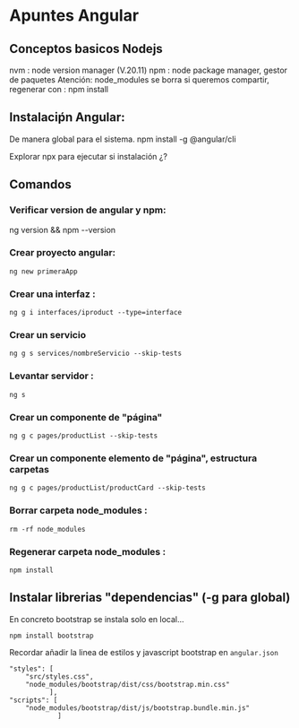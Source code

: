# Apuntes Angular

## Conceptos basicos Nodejs
nvm : node version manager (V.20.11)
npm : node package manager, gestor de paquetes
Atención: node_modules se borra si queremos compartir, regenerar con : npm install 

## Instalaciṕn Angular:
De manera global para el sistema.
npm install -g @angular/cli

Explorar npx para ejecutar si instalación ¿?

## Comandos

### Verificar version de angular y npm:
ng version && npm --version

### Crear proyecto angular:
```
ng new primeraApp
```

### Crear una interfaz :
```
ng g i interfaces/iproduct --type=interface
```

### Crear un servicio
```
ng g s services/nombreServicio --skip-tests 
```

### Levantar servidor :
```
ng s
``` 



### Crear un componente de "página"
```
ng g c pages/productList --skip-tests
```

### Crear un componente elemento de "página", estructura carpetas
```
ng g c pages/productList/productCard --skip-tests
```

### Borrar carpeta node_modules  :
```
rm -rf node_modules
```

### Regenerar carpeta node_modules  :
```
npm install
```

## Instalar librerias "dependencias" (-g para global)
En concreto bootstrap se instala solo en local...
```
npm install bootstrap
```
Recordar añadir la linea de estilos y javascript bootstrap  en ```angular.json``` 
```
"styles": [
    "src/styles.css",
    "node_modules/bootstrap/dist/css/bootstrap.min.css"
          ],
"scripts": [
    "node_modules/bootstrap/dist/js/bootstrap.bundle.min.js"
            ]
```